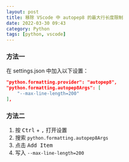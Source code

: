 ```yaml
---
layout: post
title: 移除 VScode 中 autopep8 的最大行长度限制
date: 2022-03-30 09:43
category: Python
tags: [python, vscode]
---
```


### 方法一

在 settings.json 中加入以下设置：
```json
"python.formatting.provider": "autopep8",
"python.formatting.autopep8Args": [
    "--max-line-length=200"
],
```

### 方法二

1. 按 <kbd>Ctrl</kbd> + <kbd>,</kbd> 打开设置
1. 搜索 ```python.formatting.autopep8Args```
1. 点击 <kbd>Add Item</kbd>
1. 写入 ```--max-line-length=200```

